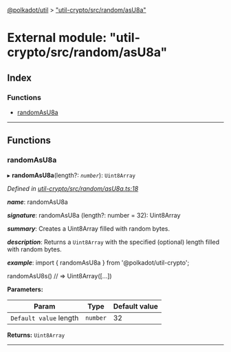 [@polkadot/util](../README.md) > ["util-crypto/src/random/asU8a"](../modules/_util_crypto_src_random_asu8a_.md)

# External module: "util-crypto/src/random/asU8a"

## Index

### Functions

* [randomAsU8a](_util_crypto_src_random_asu8a_.md#randomasu8a)

---

## Functions

<a id="randomasu8a"></a>

###  randomAsU8a

▸ **randomAsU8a**(length?: *`number`*): `Uint8Array`

*Defined in [util-crypto/src/random/asU8a.ts:18](https://github.com/polkadot-js/util/blob/7550b44/packages/util-crypto/src/random/asU8a.ts#L18)*

*__name__*: randomAsU8a

*__signature__*: randomAsU8a (length?: number = 32): Uint8Array

*__summary__*: Creates a Uint8Array filled with random bytes.

*__description__*: Returns a `Uint8Array` with the specified (optional) length filled with random bytes.

*__example__*: import { randomAsU8a } from '@polkadot/util-crypto';

randomAsU8s() // => Uint8Array(\[...\])

**Parameters:**

| Param | Type | Default value |
| ------ | ------ | ------ |
| `Default value` length | `number` | 32 |

**Returns:** `Uint8Array`

___

